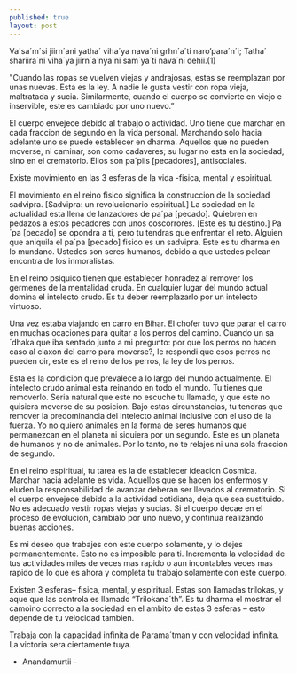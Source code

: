 ```yaml
---
published: true
layout: post
---
```







Va´sa´m´si jiirn´ani yatha´ viha´ya nava´ni grhn´a´ti naro’para´n´i;
Tatha´ shariira´ni viha´ya jiirn´a´nya´ni sam´ya´ti nava´ni dehii.(1)

"Cuando las ropas se vuelven viejas y andrajosas, estas se reemplazan por unas nuevas. Esta es la ley. A nadie le gusta vestir con ropa vieja, maltratada y sucia. Similarmente, cuando el cuerpo se convierte en viejo e inservible, este es cambiado por uno nuevo.”

El cuerpo envejece debido al trabajo o actividad. Uno tiene que marchar en cada fraccion de segundo en la vida personal. Marchando solo hacia adelante uno se puede establecer en dharma. Aquellos que no pueden moverse, ni caminar, son como cadaveres; su lugar no esta en la sociedad, sino en el crematorio. Ellos son pa´piis [pecadores], antisociales.

Existe movimiento en las 3 esferas de la vida -fisica, mental y espiritual.

El movimiento en el reino fisico significa la construccion de la sociedad sadvipra.
 [Sadvipra: un revolucionario espiritual.] La sociedad en la actualidad esta llena de lanzadores de  pa´pa [pecado]. Quiebren en pedazos a estos pecadores con unos coscorrores. [Este es tu destino.] Pa´pa [pecado] se opondra a ti, pero tu tendras que enfrentar el reto. Alguien que aniquila el pa´pa [pecado] fisico es un sadvipra. Este es tu dharma en lo mundano. Ustedes son seres humanos, debido a que ustedes pelean encontra de los inmoralistas.

En el reino psiquico tienen que establecer honradez al remover los germenes de la mentalidad cruda. En cualquier lugar del mundo actual domina el intelecto crudo. Es tu deber reemplazarlo por un intelecto virtuoso.

Una vez estaba viajando en carro en Bihar. El chofer tuvo que parar el carro en muchas ocaciones para quitar a los perros del camino. Cuando un sa´dhaka que iba sentado junto a mi pregunto: por que los perros no hacen caso al claxon del carro para moverse?, le respondi que esos perros no pueden oir, este es el reino de los perros, la ley de los perros.

Esta es la condicion que prevalece a lo largo del mundo actualmente. El intelecto crudo animal esta reinando en todo el mundo. Tu tienes que removerlo. Seria natural que este no escuche tu llamado, y que este no quisiera moverse de su posicion. Bajo estas circunstancias, tu tendras que remover la predominancia del intelecto animal inclusive con el uso de la fuerza. Yo no quiero animales en la forma de seres humanos que permanezcan en el planeta ni siquiera por un segundo. Este es un planeta de humanos y no de animales. Por lo tanto, no te relajes ni una sola fraccion de segundo.

En el reino espiritual, tu tarea es la de establecer ideacion Cosmica. Marchar hacia adelante es vida. Aquellos que se hacen los enfermos y eluden la responsabilidad de avanzar deberan ser llevados al crematorio. Si el cuerpo envejece debido a la actividad cotidiana, deja que sea sustituido. No es adecuado vestir ropas viejas y sucias. Si el cuerpo decae en el proceso de evolucion, cambialo por uno nuevo, y continua realizando buenas acciones.

Es mi deseo que trabajes con este cuerpo solamente, y lo dejes permanentemente. Esto no es imposible para ti. Incrementa la velocidad de tus actividades miles de veces mas rapido o aun incontables veces mas rapido de lo que es ahora y completa tu trabajo solamente con este cuerpo.

Existen 3 esferas– fisica, mental, y espiritual. Estas son llamadas trilokas, y aque que las controla es llamado “Trilokana´th”. Es tu dharma el mostrar el camoino correcto a la sociedad en el ambito de estas 3 esferas – esto depende de tu velocidad tambien.

Trabaja con la capacidad infinita de Parama´tman y con velocidad infinita. La victoria sera ciertamente tuya.

- Anandamurtii -

